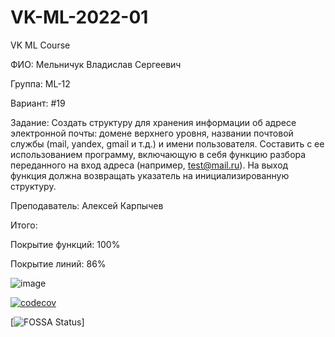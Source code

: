 # VK-ML-2022-01

VK ML Course

ФИО: Мельничук Владислав Сергеевич

Группа: ML-12

Вариант: #19

Задание:
Создать структуру для хранения информации об адресе электронной почты: домене верхнего уровня, названии почтовой службы (mail, yandex, gmail и т.д.) и имени пользователя. Составить с ее использованием программу, включающую в себя функцию разбора переданного на вход адреса (например, test@mail.ru). На выход функция должна возвращать указатель на инициализированную структуру.

Преподаватель: Алексей Карпычев

Итого:

Покрытие функций: 100%

Покрытие линий: 86%

![image](https://user-images.githubusercontent.com/32800793/159366427-382100da-e53b-4d79-b699-bd1bae600f6a.png)



[![codecov](https://codecov.io/gh/v-mk-s/VK-ML-2022-01/branch/making-hw-1/graph/badge.svg?token=V7EVIDNX39)](https://codecov.io/gh/v-mk-s/VK-ML-2022-01)

[![FOSSA Status](https://app.fossa.com/api/projects/git%2Bgithub.com%2Fv-mk-s%2FVK-ML-2022-01.svg?type=shield)]
